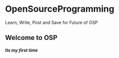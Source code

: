 # OpenSourceProgramming
Learn, Write, Post and Save for Future of OSP
<h2>Welcome to OSP</h2>
<h5 color="white">Its my first time</h5>

